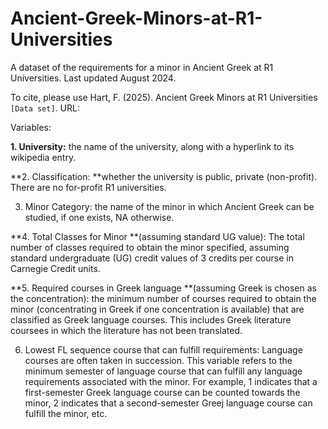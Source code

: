 # Ancient-Greek-Minors-at-R1-Universities

A dataset of the requirements for a minor in Ancient Greek at R1 Universities. Last updated August 2024.

To cite, please use Hart, F. (2025). Ancient Greek Minors at R1 Universities `[Data set]`. URL:  

Variables:

**1. University:** the name of the university, along with a hyperlink to its wikipedia entry.

**2. Classification: **whether the university is public, private (non-profit). There are no for-profit R1 universities.

3. Minor Category: the name of the minor in which Ancient Greek can be studied, if one exists, NA otherwise.

**4. Total Classes for Minor **(assuming standard UG value): The total number of classes required to obtain the minor specified, assuming standard undergraduate (UG) credit values of 3 credits per course in Carnegie Credit units.

**5. Required courses in Greek language **(assuming Greek is chosen as the concentration): the minimum number of courses required to obtain the minor (concentrating in Greek if one concentration is available) that are classified as Greek language courses. This includes Greek literature coursees in which the literature has not been translated.

6. Lowest FL sequence course that can fulfill requirements: Language courses are often taken in succession. This variable refers to the minimum semester of language course that can fulfill any language requirements associated with the minor. For example, 1 indicates that a first-semester Greek language course can be counted towards the minor, 2 indicates that a second-semester Greej language course can fulfill the minor, etc.

